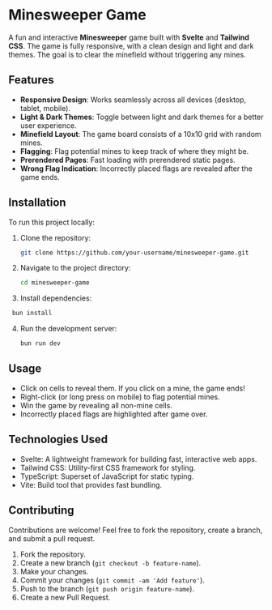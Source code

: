 # Minesweeper Game

A fun and interactive **Minesweeper** game built with **Svelte** and **Tailwind CSS**. The game is fully responsive, with a clean design and light and dark themes. The goal is to clear the minefield without triggering any mines.

## Features

- **Responsive Design**: Works seamlessly across all devices (desktop, tablet, mobile).
- **Light & Dark Themes**: Toggle between light and dark themes for a better user experience.
- **Minefield Layout**: The game board consists of a 10x10 grid with random mines.
- **Flagging**: Flag potential mines to keep track of where they might be.
- **Prerendered Pages**: Fast loading with prerendered static pages.
- **Wrong Flag Indication**: Incorrectly placed flags are revealed after the game ends.

## Installation

To run this project locally:

1. Clone the repository:
   ```bash
   git clone https://github.com/your-username/minesweeper-game.git
   ```
2. Navigate to the project directory:
   ```bash
   cd minesweeper-game
   ```
3. Install dependencies:
  ```bash
   bun install
   ```
4. Run the development server:
   ```bash
   bun run dev
   ```

## Usage

- Click on cells to reveal them. If you click on a mine, the game ends!
- Right-click (or long press on mobile) to flag potential mines.
- Win the game by revealing all non-mine cells.
- Incorrectly placed flags are highlighted after game over.

## Technologies Used

- Svelte: A lightweight framework for building fast, interactive web apps.
- Tailwind CSS: Utility-first CSS framework for styling.
- TypeScript: Superset of JavaScript for static typing.
- Vite: Build tool that provides fast bundling.

## Contributing

Contributions are welcome! Feel free to fork the repository, create a branch, and submit a pull request.

1. Fork the repository.
2. Create a new branch (```git checkout -b feature-name```).
3. Make your changes.
4. Commit your changes (```git commit -am 'Add feature'```).
5. Push to the branch (```git push origin feature-name```).
6. Create a new Pull Request.
